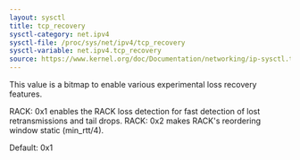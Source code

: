 ```yaml
---
layout: sysctl
title: tcp_recovery
sysctl-category: net.ipv4
sysctl-file: /proc/sys/net/ipv4/tcp_recovery
sysctl-variable: net.ipv4.tcp_recovery
source: https://www.kernel.org/doc/Documentation/networking/ip-sysctl.txt
---
```

This value is a bitmap to enable various experimental loss recovery
features.

RACK: 0x1 enables the RACK loss detection for fast detection of lost
      retransmissions and tail drops.
RACK: 0x2 makes RACK's reordering window static (min_rtt/4).

Default: 0x1

